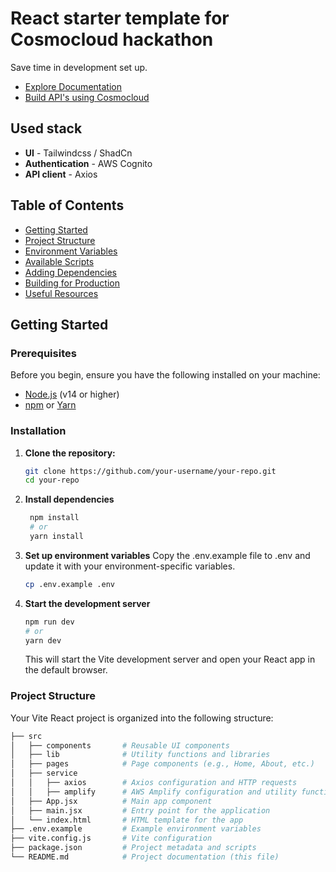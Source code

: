 # React starter template for Cosmocloud hackathon
Save time in development set up.
- [Explore Documentation](https://www.docs.cosmocloud.io)
- [Build API's using Cosmocloud](https://www.dashboard.cosmocloud.io)

## Used stack
- **UI** - Tailwindcss / ShadCn
- **Authentication** - AWS Cognito 
- **API client** - Axios 

## Table of Contents

- [Getting Started](#getting-started)
- [Project Structure](#project-structure)
- [Environment Variables](#environment-variables)
- [Available Scripts](#available-scripts)
- [Adding Dependencies](#adding-dependencies)
- [Building for Production](#building-for-production)
- [Useful Resources](#useful-resources)

## Getting Started

### Prerequisites

Before you begin, ensure you have the following installed on your machine:

- [Node.js](https://nodejs.org/) (v14 or higher)
- [npm](https://www.npmjs.com/) or [Yarn](https://yarnpkg.com/)

### Installation

1. **Clone the repository:**

   ```bash
   git clone https://github.com/your-username/your-repo.git
   cd your-repo
   ```
2. **Install dependencies**

   ```bash
    npm install
    # or
    yarn install
   ```
3. **Set up environment variables**
   Copy the .env.example file to .env and update it with your environment-specific variables.

   ```bash
   cp .env.example .env
   ```
4. **Start the development server**

   ```bash
   npm run dev
   # or
   yarn dev
   ```
   This will start the Vite development server and open your React app in the default browser.

### Project Structure
Your Vite React project is organized into the following structure:
```bash
├── src
│   ├── components       # Reusable UI components
│   ├── lib              # Utility functions and libraries
│   ├── pages            # Page components (e.g., Home, About, etc.)
│   ├── service
│   │   ├── axios        # Axios configuration and HTTP requests
│   │   ├── amplify      # AWS Amplify configuration and utility functions
│   ├── App.jsx          # Main app component
│   ├── main.jsx         # Entry point for the application
│   └── index.html       # HTML template for the app
├── .env.example         # Example environment variables
├── vite.config.js       # Vite configuration
├── package.json         # Project metadata and scripts
└── README.md            # Project documentation (this file)
```
